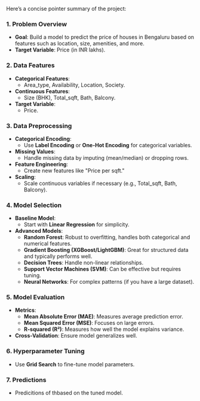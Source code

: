 Here’s a concise pointer summary of the project:

### **1. Problem Overview**
- **Goal**: Build a model to predict the price of houses in Bengaluru based on features such as location, size, amenities, and more.
- **Target Variable**: Price (in INR lakhs).

### **2. Data Features**
- **Categorical Features**: 
  - Area_type, Availability, Location, Society.
- **Continuous Features**: 
  - Size (BHK), Total_sqft, Bath, Balcony.
- **Target Variable**: 
  - Price.

### **3. Data Preprocessing**
- **Categorical Encoding**:
  - Use **Label Encoding** or **One-Hot Encoding** for categorical variables.
- **Missing Values**:
  - Handle missing data by imputing (mean/median) or dropping rows.
- **Feature Engineering**:
  - Create new features like "Price per sqft."
- **Scaling**:
  - Scale continuous variables if necessary (e.g., Total_sqft, Bath, Balcony).

### **4. Model Selection**
- **Baseline Model**: 
  - Start with **Linear Regression** for simplicity.
- **Advanced Models**: 
  - **Random Forest**: Robust to overfitting, handles both categorical and numerical features.
  - **Gradient Boosting (XGBoost/LightGBM)**: Great for structured data and typically performs well.
  - **Decision Trees**: Handle non-linear relationships.
  - **Support Vector Machines (SVM)**: Can be effective but requires tuning.
  - **Neural Networks**: For complex patterns (if you have a large dataset).

### **5. Model Evaluation**
- **Metrics**:
  - **Mean Absolute Error (MAE)**: Measures average prediction error.
  - **Mean Squared Error (MSE)**: Focuses on large errors.
  - **R-squared (R²)**: Measures how well the model explains variance.
- **Cross-Validation**: Ensure model generalizes well.

### **6. Hyperparameter Tuning**
- Use **Grid Search** to fine-tune model parameters.

### **7. Predictions**
- Predicitions of thbased on the tuned model.
